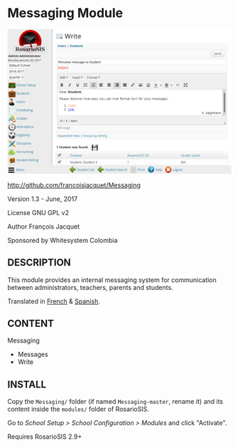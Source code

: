Messaging Module
================

![screenshot](https://raw.githubusercontent.com/francoisjacquet/Messaging/master/screenshot.png)

http://github.com/francoisjacquet/Messaging

Version 1.3 - June, 2017

License GNU GPL v2

Author François Jacquet

Sponsored by Whitesystem Colombia

DESCRIPTION
-----------
This module provides an internal messaging system for communication between administrators, teachers, parents and students.

Translated in [French](https://www.rosariosis.org/fr/messaging-module/) & [Spanish](https://www.rosariosis.org/es/messaging-module/).

CONTENT
-------
Messaging
- Messages
- Write

INSTALL
-------
Copy the `Messaging/` folder (if named `Messaging-master`, rename it) and its content inside the `modules/` folder of RosarioSIS.

Go to _School Setup > School Configuration > Modules_ and click "Activate".

Requires RosarioSIS 2.9+
